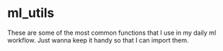 # ml_utils
These are some of the most common functions that I use in my  daily ml workflow. Just wanna keep it handy so that I can import them. 
